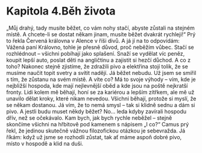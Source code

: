 # Kapitola 4.Běh života

„Můj drahý, tady musíte běžet, co vám nohy stačí, abyste zůstali na stejném místě. A chcete-li se dostat někam jinam, musíte běžet dvakrát rychleji!“
Prý to řekla Červená královna v Alence v říši divů.
A já jí na to odpovídám:
Vážená paní Královno, tohle je přesně důvod, proč neběžím vůbec.
Stačí se rozhlédnout – všichni pobíhají jako splašení. Snaží se vydělat víc peněz, koupit lepší auto, poslat děti na angličtinu a zajistit si hezčí důchod. A co z toho? Nakonec stejně zjistíme, že zdražili pivo a elektřina stojí tolik, že se musíme naučit topit svetry a svítit nadějí.
Já běžet nebudu. Už jsem se smířil s tím, že zůstanu na svém místě. A víte co? Má to svoje výhody – vím, kde je nejbližší hospoda, kde mají nejlevnější oběd a kde jsou na poště nejkratší fronty.
Lidi kolem mě běhají, honí se za kariérou a lepším zítřkem, ale mě už unavilo dělat kroky, které nikam nevedou. Všichni běhají, protože si myslí, že se někam dostanou. Já vím, že to nemá smysl – tak si klidně sednu a dám si pivo.
A jestli budu muset někdy běžet? No… leda kdyby zavírali hospodu dřív, než se očekávalo. Kam bych, jak bych rychle neběžel – stejně skončíme všichni na hřbitově pod kamenem s nápisem „I co?“
Camus prý řekl, že jedinou skutečně vážnou filozofickou otázkou je sebevražda.
Já říkám: když už jsme se rozhodli zůstat, tak ať máme aspoň dobré pivo, místo v hospodě a klid na duši.